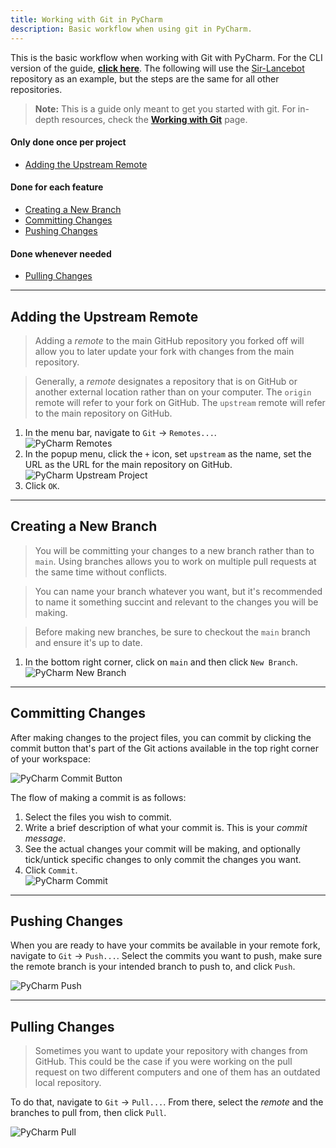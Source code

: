 ```yaml
---
title: Working with Git in PyCharm
description: Basic workflow when using git in PyCharm.
---
```


This is the basic workflow when working with Git with PyCharm. For the CLI version of the guide, [**click here**](../cli).
The following will use the [Sir-Lancebot](https://github.com/python-discord/sir-lancebot/) repository as an example, but the steps are the same for all other repositories.

> **Note:** This is a guide only meant to get you started with git. For in-depth resources, check the [**Working with Git**](wiki:/contributing/working-with-git/) page.

#### Only done once per project
* [Adding the Upstream Remote](adding-the-upstream-remote)

#### Done for each feature
* [Creating a New Branch](creating-a-new-branch)
* [Committing Changes](committing-changes)
* [Pushing Changes](pushing-changes)

#### Done whenever needed
* [Pulling Changes](pulling-changes)

---

## Adding the Upstream Remote
> Adding a *remote* to the main GitHub repository you forked off will allow you to later update your fork with changes from the main repository.

> Generally, a *remote* designates a repository that is on GitHub or another external location rather than on your computer. The `origin` remote will refer to your fork on GitHub. The `upstream` remote will refer to the main repository on GitHub.

1. In the menu bar, navigate to `Git` -> `Remotes...`.<br>
![PyCharm Remotes](/static/images/content/contributing/pycharm_remotes.webp)
2. In the popup menu, click the `+` icon, set `upstream` as the name, set the URL as the URL for the main repository on GitHub.<br>
![PyCharm Upstream Project](/static/images/content/contributing/pycharm_upstream.webp)
3. Click `OK`.

---

## Creating a New Branch
> You will be committing your changes to a new branch rather than to `main`. Using branches allows you to work on multiple pull requests at the same time without conflicts.

> You can name your branch whatever you want, but it's recommended to name it something succint and relevant to the changes you will be making.

> Before making new branches, be sure to checkout the `main` branch and ensure it's up to date.

1. In the bottom right corner, click on `main` and then click `New Branch`.<br>
![PyCharm New Branch](/static/images/content/contributing/pycharm_branch.webp)

---

## Committing Changes
After making changes to the project files, you can commit by clicking the commit button that's part of the Git actions available in the top right corner of your workspace:

![PyCharm Commit Button](/static/images/content/contributing/pycharm_commit_button.webp)

The flow of making a commit is as follows:

1. Select the files you wish to commit.
2. Write a brief description of what your commit is. This is your *commit message*.
3. See the actual changes your commit will be making, and optionally tick/untick specific changes to only commit the changes you want.
4. Click `Commit`.<br>
![PyCharm Commit](/static/images/content/contributing/pycharm_commit.webp)

---

## Pushing Changes
When you are ready to have your commits be available in your remote fork, navigate to `Git` -> `Push...`.
Select the commits you want to push, make sure the remote branch is your intended branch to push to, and click `Push`.

![PyCharm Push](/static/images/content/contributing/pycharm_push.webp)

---

## Pulling Changes
> Sometimes you want to update your repository with changes from GitHub. This could be the case if you were working on the pull request on two different computers and one of them has an outdated local repository.

To do that, navigate to `Git` -> `Pull...`. From there, select the *remote* and the branches to pull from, then click `Pull`.

![PyCharm Pull](/static/images/content/contributing/pycharm_pull.webp)
